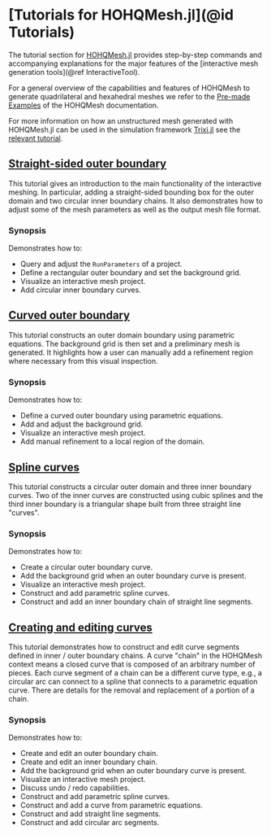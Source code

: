 # [Tutorials for HOHQMesh.jl](@id Tutorials)

The tutorial section for [HOHQMesh.jl](https://github.com/trixi-framework/HOHQMesh.jl)
provides step-by-step commands and accompanying explanations for the major features of the
[interactive mesh generation tools](@ref InteractiveTool).

For a general overview of the capabilities and features of HOHQMesh to generate quadrilateral
and hexahedral meshes we refer to the
[Pre-made Examples](https://trixi-framework.github.io/HOHQMesh/examples/) of the HOHQMesh
documentation.

For more information on how an unstructured mesh generated with HOHQMesh.jl can be used in
the simulation framework [Trixi.jl](https://github.com/trixi-framework/Trixi.jl) see the
[relevant tutorial](https://trixi-framework.github.io/Trixi.jl/stable/tutorials/hohqmesh_tutorial/).

## [Straight-sided outer boundary](@ref)

This tutorial gives an introduction to the main functionality of the interactive meshing. In
particular, adding a straight-sided bounding box for the outer domain and two circular inner boundary
chains. It also demonstrates how to adjust some of the mesh parameters as well as the output mesh file
format.

### Synopsis

Demonstrates how to:
* Query and adjust the `RunParameters` of a project.
* Define a rectangular outer boundary and set the background grid.
* Visualize an interactive mesh project.
* Add circular inner boundary curves.

## [Curved outer boundary](@ref)

This tutorial constructs an outer domain boundary using parametric equations. The background grid is then
set and a preliminary mesh is generated. It highlights how a user can manually add a refinement region where
necessary from this visual inspection.

### Synopsis

Demonstrates how to:
* Define a curved outer boundary using parametric equations.
* Add and adjust the background grid.
* Visualize an interactive mesh project.
* Add manual refinement to a local region of the domain.

## [Spline curves](@ref)

This tutorial constructs a circular outer domain and three inner boundary curves. Two of the inner curves
are constructed using cubic splines and the third inner boundary is a triangular shape built from
three straight line "curves".

### Synopsis

Demonstrates how to:
* Create a circular outer boundary curve.
* Add the background grid when an outer boundary curve is present.
* Visualize an interactive mesh project.
* Construct and add parametric spline curves.
* Construct and add an inner boundary chain of straight line segments.

## [Creating and editing curves](@ref)

This tutorial demonstrates how to construct and edit curve segments defined in inner / outer boundary
chains. A curve "chain" in the HOHQMesh context means a closed curve that is
composed of an arbitrary number of pieces.
Each curve segment of a chain can be a different curve type, e.g., a circular
arc can connect to a spline that connects to a parametric equation curve.
There are details for the removal and replacement of a portion of a chain.

### Synopsis

Demonstrates how to:
* Create and edit an outer boundary chain.
* Create and edit an inner boundary chain.
* Add the background grid when an outer boundary curve is present.
* Visualize an interactive mesh project.
* Discuss undo / redo capabilities.
* Construct and add parametric spline curves.
* Construct and add a curve from parametric equations.
* Construct and add straight line segments.
* Construct and add circular arc segments.